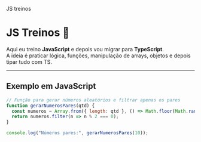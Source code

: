 JS treinos
# JS Treinos 🚀

Aqui eu treino **JavaScript** e depois vou migrar para **TypeScript**.  
A ideia é praticar lógica, funções, manipulação de arrays, objetos e depois tipar tudo com TS.

---

## Exemplo em JavaScript

```js
// Função para gerar números aleatórios e filtrar apenas os pares
function gerarNumerosPares(qtd) {
  const numeros = Array.from({ length: qtd }, () => Math.floor(Math.random() * 100));
  return numeros.filter(n => n % 2 === 0);
}

console.log("Números pares:", gerarNumerosPares(10));
